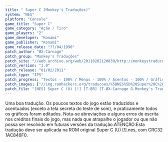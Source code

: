 ```yaml
---
title: " Super C (Monkey's Traduções)"
system: "NES"
platform: "Console"
game_title: "Super C"
game_category: "Ação / Tiro"
game_players: "2"
game_developer: "Konami"
game_publisher: "Konami"
game_release_date: "??/04/1990"
patch_author: "ØX-Carnage"
patch_group: "Monkey's Traduções"
patch_site: "//web.archive.org/web/20110202120839/http://monkeystraducoes.com/"
patch_version: "1.0"
patch_release: "01/02/2011"
patch_type: "IPS"
patch_progress: "Textos - 100% / Menus - 100% / Acentos - 100% / Gráficos - 95%"
patch_images: ["//img.romhackers.org/traducoes/%5BNES%5D%20Super%20C%20-%20Monkey's%20Tradu%C3%A7%C3%B5es%20-%201.png","//img.romhackers.org/traducoes/%5BNES%5D%20Super%20C%20-%20Monkey's%20Tradu%C3%A7%C3%B5es%20-%202.png","//img.romhackers.org/traducoes/%5BNES%5D%20Super%20C%20-%20Monkey's%20Tradu%C3%A7%C3%B5es%20-%203.png"]
patch_file: "[NES] Super C (U) [!] [T-BR] [T-ØX-Carnage G-Monkey's Traduções] [V-1.0 A-2011].zip"
---
```

Uma boa tradução. Os poucos textos do jogo estão traduzidos e acentuados (exceto a tela secreta do teste de som), e praticamente todos os gráficos foram editados. Nota-se abreviações e alguns erros de escrita nos créditos finais do jogo, mas nada que atrapalhe o jogador ou que não possa ser resolvido em futuras versões da tradução.ATENÇÃO:Esta tradução deve ser aplicada na ROM original Super C (U) [!].nes, com CRC32 1AC846F0.